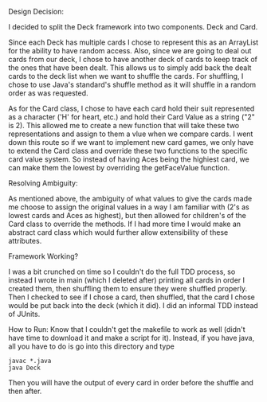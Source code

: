Design Decision:

I decided to split the Deck framework into two components. Deck and Card.

Since each Deck has multiple cards I chose to represent this as an ArrayList for the ability to have random access. Also, since we are going to deal out cards from our deck, I chose to have another deck of cards to keep track of the ones that have been dealt. This allows us to simply add back the dealt cards to the deck list when we want to shuffle the cards. For shuffling, I chose to use Java's standard's shuffle method as it will shuffle in a random order as was requested.

As for the Card class, I chose to have each card hold their suit represented as a character ('H' for heart, etc.) and hold their Card Value as a string ("2" is 2). This allowed me to create a new function that will take these two representations and assign to them a vlue when we compare cards. I went down this route so if we want to implement new card games, we only have to extend the Card class and override these two functions to the specific card value system. So instead of having Aces being the highiest card, we can make them the lowest by overriding the getFaceValue function.


Resolving Ambiguity:

As mentioned above, the ambiguity of what values to give the cards made me choose to assign the original values in a way I am familiar with (2's as lowest cards and Aces as highest), but then allowed for children's of the Card class to override the methods. If I had more time I would make an abstract card class which would further allow extensibility of these attributes. 


Framework Working?

I was a bit crunched on time so I couldn't do the full TDD process, so instead I wrote in main (which I deleted after) printing all cards in order I created them, then shuffling them to ensure they were shuffled properly. Then I checked to see if I chose a card, then shuffled, that the card I chose would be put back into the deck (which it did). I did an informal TDD instead of JUnits. 


How to Run:
Know that I couldn't get the makefile to work as well (didn't have time to download it and make a script for it). Instead, if you have java, all you have to do is go into this directory and type

	javac *.java
	java Deck

Then you will have the output of every card in order before the shuffle and then after.
